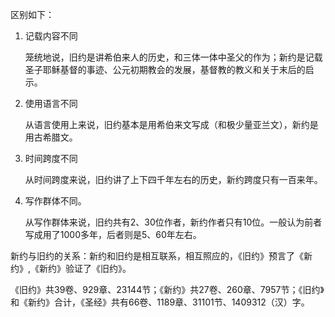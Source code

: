 区别如下：

1. 记载内容不同

   笼统地说，旧约是讲希伯来人的历史，和三体一体中圣父的作为；新约是记载圣子耶稣基督的事迹、公元初期教会的发展，基督教的教义和关于末后的启示。

2. 使用语言不同

   从语言使用上来说，旧约基本是用希伯来文写成（和极少量亚兰文），新约是用古希腊文。

3. 时间跨度不同

   从时间跨度来说，旧约讲了上下四千年左右的历史，新约跨度只有一百来年。

4. 写作群体不同。

   从写作群体来说，旧约共有2、30位作者，新约作者只有10位。一般认为前者写成用了1000多年，后者则是5、60年左右。

新约与旧约的关系：新约和旧约是相互联系，相互照应的，《旧约》预言了《新约》,《新约》验证了《旧约》。



《旧约》共39卷、929章、23144节；《新约》共27卷、260章、7957节；《旧约》和《新约》合计，《圣经》共有66卷、1189章、31101节、1409312（汉）字。
